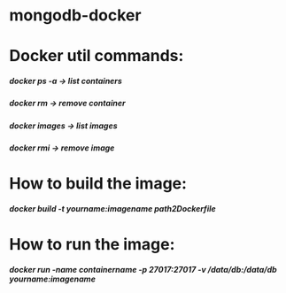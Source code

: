 # mongodb-docker

# Docker util commands:
##### docker ps -a -> list containers
##### docker rm <id> -> remove container
##### docker images -> list images
##### docker rmi <id> -> remove image

# How to build the image:

##### docker build -t yourname:imagename path2Dockerfile

# How to run the image:

##### docker run -name containername -p 27017:27017 -v /data/db:/data/db yourname:imagename
